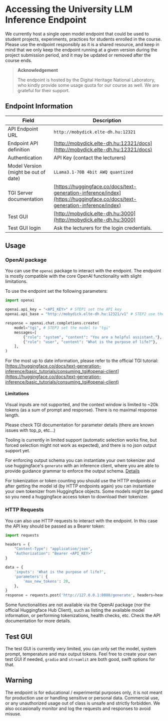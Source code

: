 # Accessing the University LLM Inference Endpoint

We currently host a single open model endpoint that could be used to student projects, experiments, practices for students enrolled in the course. Please use the endpoint responsibly as it is a shared resource, and keep in mind that we only keep the endpoint running at a given version during the project submission period, and it may be updated or removed after the course ends.

> **Acknowledgement**
> 
> The endpoint is hosted by the Digital Heritage National Laboratory, who kindly provide some usage quota for our course as well. We are grateful for their support.

## Endpoint Information

| **Field**       | **Description**                                      |
|-----------------|------------------------------------------------------|
| API Endpoint URL    | `http://mobydick.elte-dh.hu:12321`        |
| Endpoint API definition   | [http://mobydick.elte-dh.hu:12321/docs](http://mobydick.elte-dh.hu:12321/docs)       |
| Authentication  | API Key (contact the lecturers)              |
| Model Version (might be out of date)   | `LLama3.1-70B 4bit AWQ quantized`                                               |
| TGI Server documentation   | [https://huggingface.co/docs/text-generation-inference/index](https://huggingface.co/docs/text-generation-inference/index) |
| Test GUI    | [http://mobydick.elte-dh.hu:3000](http://mobydick.elte-dh.hu:3000)      |
| Test GUI login  | Ask the lecturers for the login credentials. |

## Usage

### OpenAI package

You can use the `openai` package to interact with the endpoint.
The endpoint is mostly compatible with the core OpenAI functionality with slight limitations.

To use the endpoint set the following parameters:

```python
import openai

openai.api_key = "<API_KEY>" # STEP1 set the API key
openai.api_base = "http://mobydick.elte-dh.hu:12321/v1" # STEP2 use the /v1 endpoint

response = openai.chat.completions.create(
    model="tgi", # STEP3 set the model to "tgi"
    messages=[
        {"role": "system", "content": "You are a helpful assistant."},
        {"role": "user", "content": "What is the purpose of life?"},
    ],
)
```

For the most up to date information, please refer to the official TGI tutorial: [https://huggingface.co/docs/text-generation-inference/basic_tutorials/consuming_tgi#openai-client](https://huggingface.co/docs/text-generation-inference/basic_tutorials/consuming_tgi#openai-client)

#### Limitations

Visual inputs are not supported, and the context window is limited to ~20k tokens (as a sum of prompt and response). There is no maximal response length. 

Please check TGI documentation for parameter details (there are known issues with top_p, etc...)

Tooling is currently in limited support (automatic selection works fine, but forced selection might not work as expected), and there is no json output support yet. 

For enforcing output schema you can instantiate your own tokenizer and use huggingface's `generate` with an inference client, where you are able to provide guidance grammar to enforce the output schema. [Details](https://huggingface.co/docs/text-generation-inference/basic_tutorials/using_guidance#hugging-face-hub-python-library)

For tokenization or token counting you should use the HTTP endpoints or after getting the model id (by HTTP endpoints again) you can instantiate your own tokenizer from Huggingface objects. Some models might be gated so you need a huggingface access token to download their tokenizer.

### HTTP Requests

You can also use HTTP requests to interact with the endpoint. In this case the API key should be passed as a Bearer token:

```python
import requests

headers = {
    "Content-Type": "application/json",
    "Authorization": "Bearer <API_KEY>"
}

data = {
    'inputs': 'What is the purpose of life?',
    'parameters': {
        'max_new_tokens': 20,
    },
}
response = requests.post('http://127.0.0.1:8080/generate', headers=headers, json=data)
```

Some functionalities are not available via the OpenAI package (nor the official Huggingface Hub Client), such as listing the available model information, or performing tokenizations, health checks, etc. Check the API documentation for more details.

## Test GUI

The test GUI is currently very limited, you can only set the model, system prompt, temperature and max output tokens. Feel free to create your own test GUI if needed, `gradio` and `streamlit` are both good, swift options for that.

## Warning

The endpoint is for educational / experimental purposes only, it is not meant for production use or handling sensitive or personal data. Commercial use, or any unauthorized usage out of class is unsafe and strictly forbidden.
We also occasionally monitor and log the requests and responses to avoid misuse.
